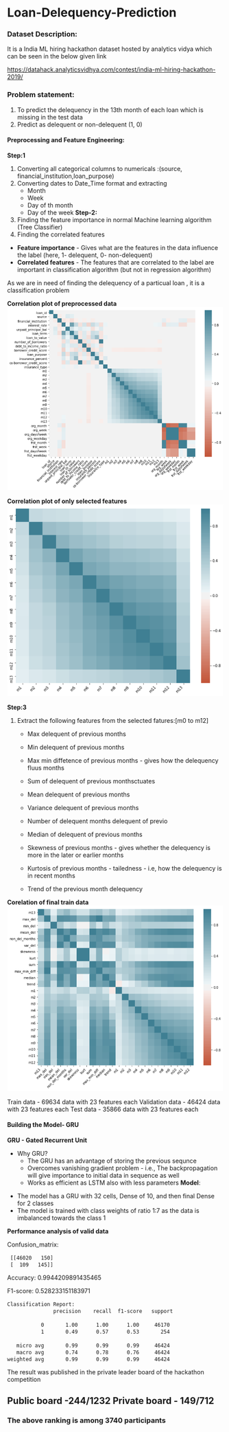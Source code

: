 # Loan-Delequency-Prediction
### Dataset Description:
It is a India ML hiring hackathon dataset hosted by analytics vidya which can be seen in the below given link


https://datahack.analyticsvidhya.com/contest/india-ml-hiring-hackathon-2019/

### Problem statement:
1. To predict the delequency in the 13th month of each loan which is missing in the test data
2. Predict as delequent or non-delequent (1, 0)

#### Preprocessing and Feature Engineering:
**Step:1**
1. Converting all categorical columns to numericals :(source, financial_institution,loan_purpose)
2. Converting dates to Date_Time format and extracting
    * Month
    * Week
    * Day of th month
    * Day of the week
**Step-2:**
1. Finding the feature importance in normal Machine learning algorithm (Tree Classifier)
2. Finding the correlated features 

* **Feature importance** - Gives what are the features in the data influence the label (here, 1- delequent, 0- non-delequent)
* **Correlated features** - The features that are correlated to the label are important in classification algorithm (but not in regression algorithm)

As we are in need of finding the delequency of a particual loan , it is a classification problem

**Correlation plot of preprocessed data**
![](images/correlation_plot.png)

**Correlation plot of only selected features**
![](images/correlation_plot_features.png)

**Step:3**
1. Extract the following features from the selected fatures:[m0 to m12]
    * Max delequent of previous months
    * Min delequent of previous months
    * Max min diffetence of previous months - gives how the delequency fluus months
    * Sum of delequent of previous monthsctuates
    * Mean delequent of previous months
    * Variance delequent of previous months
    * Number of delequent months delequent of previo

    * Median of delequent of previous months
    * Skewness of previous months - gives whether the delequency is more in the later or earlier months
    * Kurtosis of previous months -  tailedness - i.e, how the delequency is in recent months
    * Trend of the previous month delequency
    
**Corelation of final train data**
![](images/correlation_plot_train_data.png)

Train data - 69634 data with 23 features each
Validation data - 46424 data with 23 features each
Test data - 35866 data with 23 features each

#### Building the Model- GRU

**GRU - Gated Recurrent Unit**

* Why GRU?
    - The GRU has an advantage of storing the previous sequnce 
    - Overcomes vanishing gradient problem - i.e., The backpropagation will give importance to initial data in sequence as well
    - Works as efficient as LSTM also with less parameters
**Model**:

- The model has a GRU with 32 cells, Dense of 10, and then final Dense for 2 classes
- The model is trained with class weights of ratio 1:7 as the data is imbalanced towards the class 1

**Performance analysis of valid data**

Confusion_matrix:
```
 [[46020   150]
 [  109   145]]
``` 
Accuracy: 0.9944209891435465

F1-score: 0.528233151183971

```
Classification Report:
               precision    recall  f1-score   support

           0       1.00      1.00      1.00     46170
           1       0.49      0.57      0.53       254

   micro avg       0.99      0.99      0.99     46424
   macro avg       0.74      0.78      0.76     46424
weighted avg       0.99      0.99      0.99     46424
```

The result was published in the private leader board of the hackathon competition
## Public board -244/1232  Private board - 149/712 
### The above ranking is among 3740 participants
